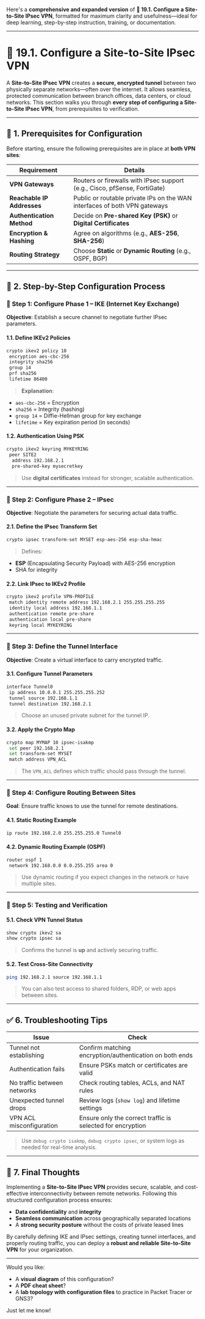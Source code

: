 Here's a **comprehensive and expanded version** of **🔐 19.1. Configure a Site-to-Site IPsec VPN**, formatted for maximum clarity and usefulness—ideal for deep learning, step-by-step instruction, training, or documentation.

---

# 🔐 19.1. Configure a Site-to-Site IPsec VPN

A **Site-to-Site IPsec VPN** creates a **secure, encrypted tunnel** between two physically separate networks—often over the internet. It allows seamless, protected communication between branch offices, data centers, or cloud networks. This section walks you through **every step of configuring a Site-to-Site IPsec VPN**, from prerequisites to verification.

---

## 🌟 1. Prerequisites for Configuration

Before starting, ensure the following prerequisites are in place at **both VPN sites**:

| **Requirement**               | **Details**                                                                 |
|------------------------------|------------------------------------------------------------------------------|
| **VPN Gateways**             | Routers or firewalls with IPsec support (e.g., Cisco, pfSense, FortiGate)   |
| **Reachable IP Addresses**   | Public or routable private IPs on the WAN interfaces of both VPN gateways   |
| **Authentication Method**    | Decide on **Pre-shared Key (PSK)** or **Digital Certificates**              |
| **Encryption & Hashing**     | Agree on algorithms (e.g., **AES-256**, **SHA-256**)                        |
| **Routing Strategy**         | Choose **Static** or **Dynamic Routing** (e.g., OSPF, BGP)                   |

---

## 🔑 2. Step-by-Step Configuration Process

### 🔹 Step 1: Configure Phase 1 – IKE (Internet Key Exchange)

**Objective**: Establish a secure channel to negotiate further IPsec parameters.

#### 1.1. Define IKEv2 Policies

```bash
crypto ikev2 policy 10
 encryption aes-cbc-256
 integrity sha256
 group 14
 prf sha256
 lifetime 86400
```

> **Explanation**:
- `aes-cbc-256` = Encryption
- `sha256` = Integrity (hashing)
- `group 14` = Diffie-Hellman group for key exchange
- `lifetime` = Key expiration period (in seconds)

#### 1.2. Authentication Using PSK

```bash
crypto ikev2 keyring MYKEYRING
 peer SITE2
  address 192.168.2.1
  pre-shared-key mysecretkey
```

> Use **digital certificates** instead for stronger, scalable authentication.

---

### 🔹 Step 2: Configure Phase 2 – IPsec

**Objective**: Negotiate the parameters for securing actual data traffic.

#### 2.1. Define the IPsec Transform Set

```bash
crypto ipsec transform-set MYSET esp-aes-256 esp-sha-hmac
```

> Defines:
- **ESP** (Encapsulating Security Payload) with AES-256 encryption
- SHA for integrity

#### 2.2. Link IPsec to IKEv2 Profile

```bash
crypto ikev2 profile VPN-PROFILE
 match identity remote address 192.168.2.1 255.255.255.255
 identity local address 192.168.1.1
 authentication remote pre-share
 authentication local pre-share
 keyring local MYKEYRING
```

---

### 🔹 Step 3: Define the Tunnel Interface

**Objective**: Create a virtual interface to carry encrypted traffic.

#### 3.1. Configure Tunnel Parameters

```bash
interface Tunnel0
 ip address 10.0.0.1 255.255.255.252
 tunnel source 192.168.1.1
 tunnel destination 192.168.2.1
```

> Choose an unused private subnet for the tunnel IP.

#### 3.2. Apply the Crypto Map

```bash
crypto map MYMAP 10 ipsec-isakmp
 set peer 192.168.2.1
 set transform-set MYSET
 match address VPN_ACL
```

> The `VPN_ACL` defines which traffic should pass through the tunnel.

---

### 🔹 Step 4: Configure Routing Between Sites

**Goal**: Ensure traffic knows to use the tunnel for remote destinations.

#### 4.1. Static Routing Example

```bash
ip route 192.168.2.0 255.255.255.0 Tunnel0
```

#### 4.2. Dynamic Routing Example (OSPF)

```bash
router ospf 1
 network 192.168.0.0 0.0.255.255 area 0
```

> Use dynamic routing if you expect changes in the network or have multiple sites.

---

### 🔹 Step 5: Testing and Verification

#### 5.1. Check VPN Tunnel Status

```bash
show crypto ikev2 sa
show crypto ipsec sa
```

> Confirms the tunnel is **up** and actively securing traffic.

#### 5.2. Test Cross-Site Connectivity

```bash
ping 192.168.2.1 source 192.168.1.1
```

> You can also test access to shared folders, RDP, or web apps between sites.

---

## ✅ 6. Troubleshooting Tips

| **Issue**                         | **Check**                                                                 |
|----------------------------------|--------------------------------------------------------------------------|
| Tunnel not establishing          | Confirm matching encryption/authentication on both ends                  |
| Authentication fails             | Ensure PSKs match or certificates are valid                              |
| No traffic between networks      | Check routing tables, ACLs, and NAT rules                                |
| Unexpected tunnel drops          | Review logs (`show log`) and lifetime settings                          |
| VPN ACL misconfiguration         | Ensure only the correct traffic is selected for encryption               |

> Use `debug crypto isakmp`, `debug crypto ipsec`, or system logs as needed for real-time analysis.

---

## 🚀 7. Final Thoughts

Implementing a **Site-to-Site IPsec VPN** provides secure, scalable, and cost-effective interconnectivity between remote networks. Following this structured configuration process ensures:
- **Data confidentiality** and **integrity**
- **Seamless communication** across geographically separated locations
- A **strong security posture** without the costs of private leased lines

By carefully defining IKE and IPsec settings, creating tunnel interfaces, and properly routing traffic, you can deploy a **robust and reliable Site-to-Site VPN** for your organization.

---

Would you like:
- A **visual diagram** of this configuration?
- A **PDF cheat sheet**?
- A **lab topology with configuration files** to practice in Packet Tracer or GNS3?

Just let me know!